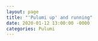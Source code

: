 ```yaml
---
layout: page
title: "'Pulumi up' and running"
date: 2020-01-12 13:00:00 -0000
categories: Pulumi
---
```

